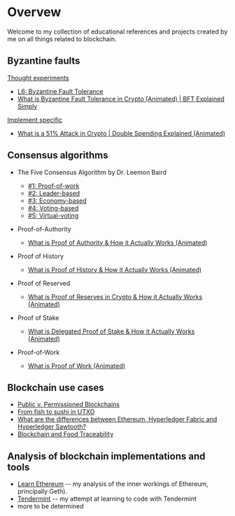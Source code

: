 # Overvew

Welcome to my collection of educational references and projects created by me on all things related to blockchain.

## Byzantine faults

<u>Thought experiments</u>

* [L6: Byzantine Fault Tolerance](https://www.youtube.com/watch?v=_e4wNoTV3Gw)
* [What is Byzantine Fault Tolerance in Crypto (Animated) | BFT Explained Simply](https://www.youtube.com/watch?v=_fgW2IM6ctM)

<u>Implement specific</u>

* [What is a 51% Attack in Crypto | Double Spending Explained (Animated)](https://www.youtube.com/watch?v=fU4qiPDOTNY)

## Consensus algorithms

* The Five Consensus Algorithm by Dr. Leemon Baird
    * [#1: Proof-of-work](https://www.youtube.com/watch?v=A467am0fw34)
    * [#2: Leader-based](https://www.youtube.com/watch?v=hVYRkcTY840)
    * [#3: Economy-based](https://www.youtube.com/watch?v=EVVso37nie8)
    * [#4: Voting-based](https://www.youtube.com/watch?v=HgaG6Vtv1zc)
    * [#5: Virtual-voting](https://www.youtube.com/watch?v=rleAZVVA3kM)

* Proof-of-Authority
    * [What is Proof of Authority & How it Actually Works (Animated)](https://www.youtube.com/watch?v=uLPjWeAZ47g)

* Proof of History
    * [What is Proof of History & How it Actually Works (Animated)](https://www.youtube.com/watch?v=A5G_FJpzKtk)

* Proof of Reserved
    * [What is Proof of Reserves in Crypto & How it Actually Works (Animated)](https://www.youtube.com/watch?v=qzWT0JAyBIc)

* Proof of Stake
    * [What is Delegated Proof of Stake & How it Actually Works (Animated)](https://www.youtube.com/watch?v=nd40wO2FgFk)

* Proof-of-Work
    * [What is Proof of Work (Animated)](https://www.youtube.com/watch?v=ZTkuleUJV0M)

## Blockchain use cases

* [Public v. Permissioned Blockchains](https://medium.com/blockchaintp/public-versus-permissioned-blockchains-b0720fe21a33)
* [From fish to sushi in UTXO](https://medium.com/@paul_25993/from-fish-to-sushi-in-utxo-20fa95e19a0a)
* [What are the differences between Ethereum, Hyperledger Fabric and Hyperledger Sawtooth?](https://medium.com/coinmonks/what-are-the-differences-between-ethereum-hyperledger-fabric-and-hyperledger-sawtooth-5d0fc279d862)
* [Blockchain and Food Traceability](https://medium.com/@paul_25993/blockchain-and-food-traceability-846c32a55d7b)

## Analysis of blockchain implementations and tools

* [Learn Ethereum](https://github.com/paulwizviz/learn-ethereum) -- my analysis of the inner workings of Ethereum, principally Geth).
* [Tendermint](https://github.com/paulwizviz/learn-tendermint) -- my attempt at learning to code with Tendermint
* more to be determined


